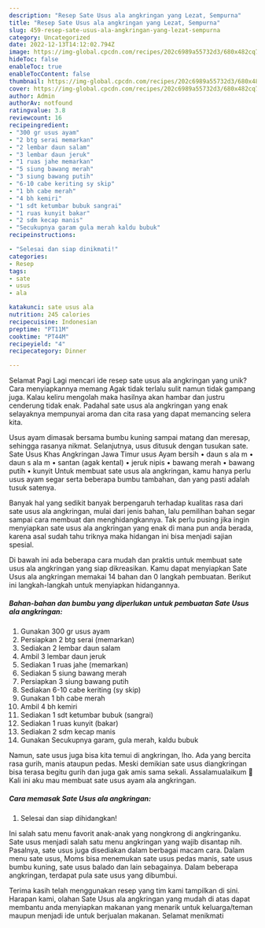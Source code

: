 ```yaml
---
description: "Resep Sate Usus ala angkringan yang Lezat, Sempurna"
title: "Resep Sate Usus ala angkringan yang Lezat, Sempurna"
slug: 459-resep-sate-usus-ala-angkringan-yang-lezat-sempurna
category: Uncategorized
date: 2022-12-13T14:12:02.794Z
image: https://img-global.cpcdn.com/recipes/202c6989a55732d3/680x482cq70/sate-usus-ala-angkringan-foto-resep-utama.jpg
hideToc: false
enableToc: true
enableTocContent: false
thumbnail: https://img-global.cpcdn.com/recipes/202c6989a55732d3/680x482cq70/sate-usus-ala-angkringan-foto-resep-utama.jpg
cover: https://img-global.cpcdn.com/recipes/202c6989a55732d3/680x482cq70/sate-usus-ala-angkringan-foto-resep-utama.jpg
author: Admin
authorAv: notfound
ratingvalue: 3.8
reviewcount: 16
recipeingredient:
- "300 gr usus ayam"
- "2 btg serai memarkan"
- "2 lembar daun salam"
- "3 lembar daun jeruk"
- "1 ruas jahe memarkan"
- "5 siung bawang merah"
- "3 siung bawang putih"
- "6-10 cabe keriting sy skip"
- "1 bh cabe merah"
- "4 bh kemiri"
- "1 sdt ketumbar bubuk sangrai"
- "1 ruas kunyit bakar"
- "2 sdm kecap manis"
- "Secukupnya garam gula merah kaldu bubuk"
recipeinstructions:

- "Selesai dan siap dinikmati!"
categories:
- Resep
tags:
- sate
- usus
- ala

katakunci: sate usus ala 
nutrition: 245 calories
recipecuisine: Indonesian
preptime: "PT11M"
cooktime: "PT44M"
recipeyield: "4"
recipecategory: Dinner

---
```



Selamat Pagi Lagi mencari ide resep sate usus ala angkringan yang unik? Cara menyiapkannya memang Agak tidak terlalu sulit namun tidak gampang juga. Kalau keliru mengolah maka hasilnya akan hambar dan justru cenderung tidak enak. Padahal sate usus ala angkringan yang enak selayaknya mempunyai aroma dan cita rasa yang dapat memancing selera kita.


Usus ayam dimasak bersama bumbu kuning sampai matang dan meresap, sehingga rasanya nikmat. Selanjutnya, usus ditusuk dengan tusukan sate. Sate Usus Khas Angkringan Jawa Timur usus Ayam bersih • daun s ala m • daun s ala m • santan (agak kental) • jeruk nipis • bawang merah • bawang putih • kunyit Untuk membuat sate usus ala angkringan, kamu hanya perlu usus ayam segar serta beberapa bumbu tambahan, dan yang pasti adalah tusuk satenya.

Banyak hal yang sedikit banyak berpengaruh terhadap kualitas rasa dari sate usus ala angkringan, mulai dari jenis bahan, lalu pemilihan bahan segar sampai cara membuat dan menghidangkannya. Tak perlu pusing jika ingin menyiapkan sate usus ala angkringan yang enak di mana pun anda berada, karena asal sudah tahu triknya maka hidangan ini bisa menjadi sajian spesial.


Di bawah ini ada beberapa cara mudah dan praktis untuk membuat sate usus ala angkringan yang siap dikreasikan. Kamu dapat menyiapkan Sate Usus ala angkringan memakai 14 bahan dan 0 langkah pembuatan. Berikut ini langkah-langkah untuk menyiapkan hidangannya.

<!--inarticleads1-->

##### Bahan-bahan dan bumbu yang diperlukan untuk pembuatan Sate Usus ala angkringan:

1. Gunakan 300 gr usus ayam
1. Persiapkan 2 btg serai (memarkan)
1. Sediakan 2 lembar daun salam
1. Ambil 3 lembar daun jeruk
1. Sediakan 1 ruas jahe (memarkan)
1. Sediakan 5 siung bawang merah
1. Persiapkan 3 siung bawang putih
1. Sediakan 6-10 cabe keriting (sy skip)
1. Gunakan 1 bh cabe merah
1. Ambil 4 bh kemiri
1. Sediakan 1 sdt ketumbar bubuk (sangrai)
1. Sediakan 1 ruas kunyit (bakar)
1. Sediakan 2 sdm kecap manis
1. Gunakan Secukupnya garam, gula merah, kaldu bubuk


Namun, sate usus juga bisa kita temui di angkringan, lho. Ada yang bercita rasa gurih, manis ataupun pedas. Meski demikian sate usus diangkringan bisa terasa begitu gurih dan juga gak amis sama sekali. Assalamualaikum 🙏Kali ini aku mau membuat sate usus ayam ala angkringan. 

<!--inarticleads2-->

##### Cara memasak Sate Usus ala angkringan:


1. Selesai dan siap dihidangkan!

Ini salah satu menu favorit anak-anak yang nongkrong di angkringanku. Sate usus menjadi salah satu menu angkringan yang wajib disantap nih. Pasalnya, sate usus juga disediakan dalam berbagai macam cara. Dalam menu sate usus, Moms bisa menemukan sate usus pedas manis, sate usus bumbu kuning, sate usus balado dan lain sebagainya. Dalam beberapa angkringan, terdapat pula sate usus yang dibumbui. 

Terima kasih telah menggunakan resep yang tim kami tampilkan di sini. Harapan kami, olahan Sate Usus ala angkringan yang mudah di atas dapat membantu anda menyiapkan makanan yang menarik untuk keluarga/teman maupun menjadi ide untuk berjualan makanan. Selamat menikmati
